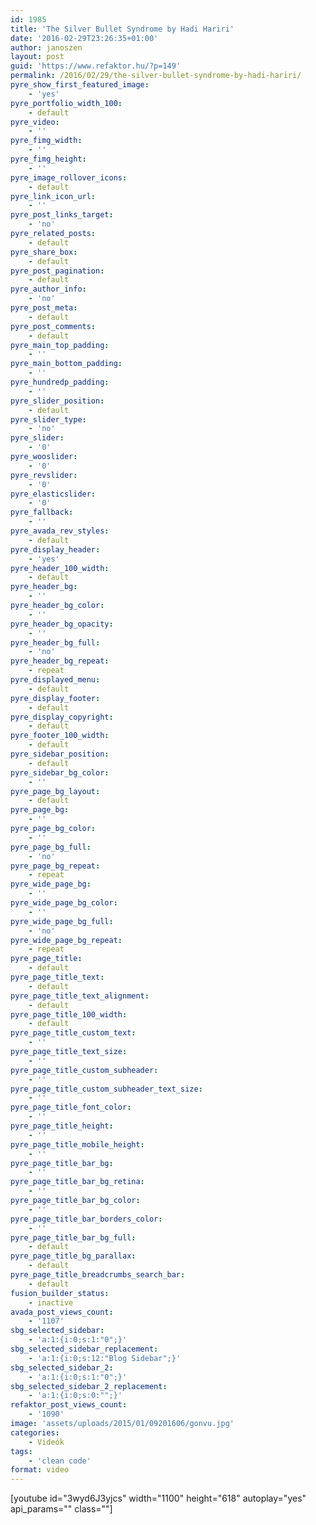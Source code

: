 ```yaml
---
id: 1985
title: 'The Silver Bullet Syndrome by Hadi Hariri'
date: '2016-02-29T23:26:35+01:00'
author: janoszen
layout: post
guid: 'https://www.refaktor.hu/?p=149'
permalink: /2016/02/29/the-silver-bullet-syndrome-by-hadi-hariri/
pyre_show_first_featured_image:
    - 'yes'
pyre_portfolio_width_100:
    - default
pyre_video:
    - ''
pyre_fimg_width:
    - ''
pyre_fimg_height:
    - ''
pyre_image_rollover_icons:
    - default
pyre_link_icon_url:
    - ''
pyre_post_links_target:
    - 'no'
pyre_related_posts:
    - default
pyre_share_box:
    - default
pyre_post_pagination:
    - default
pyre_author_info:
    - 'no'
pyre_post_meta:
    - default
pyre_post_comments:
    - default
pyre_main_top_padding:
    - ''
pyre_main_bottom_padding:
    - ''
pyre_hundredp_padding:
    - ''
pyre_slider_position:
    - default
pyre_slider_type:
    - 'no'
pyre_slider:
    - '0'
pyre_wooslider:
    - '0'
pyre_revslider:
    - '0'
pyre_elasticslider:
    - '0'
pyre_fallback:
    - ''
pyre_avada_rev_styles:
    - default
pyre_display_header:
    - 'yes'
pyre_header_100_width:
    - default
pyre_header_bg:
    - ''
pyre_header_bg_color:
    - ''
pyre_header_bg_opacity:
    - ''
pyre_header_bg_full:
    - 'no'
pyre_header_bg_repeat:
    - repeat
pyre_displayed_menu:
    - default
pyre_display_footer:
    - default
pyre_display_copyright:
    - default
pyre_footer_100_width:
    - default
pyre_sidebar_position:
    - default
pyre_sidebar_bg_color:
    - ''
pyre_page_bg_layout:
    - default
pyre_page_bg:
    - ''
pyre_page_bg_color:
    - ''
pyre_page_bg_full:
    - 'no'
pyre_page_bg_repeat:
    - repeat
pyre_wide_page_bg:
    - ''
pyre_wide_page_bg_color:
    - ''
pyre_wide_page_bg_full:
    - 'no'
pyre_wide_page_bg_repeat:
    - repeat
pyre_page_title:
    - default
pyre_page_title_text:
    - default
pyre_page_title_text_alignment:
    - default
pyre_page_title_100_width:
    - default
pyre_page_title_custom_text:
    - ''
pyre_page_title_text_size:
    - ''
pyre_page_title_custom_subheader:
    - ''
pyre_page_title_custom_subheader_text_size:
    - ''
pyre_page_title_font_color:
    - ''
pyre_page_title_height:
    - ''
pyre_page_title_mobile_height:
    - ''
pyre_page_title_bar_bg:
    - ''
pyre_page_title_bar_bg_retina:
    - ''
pyre_page_title_bar_bg_color:
    - ''
pyre_page_title_bar_borders_color:
    - ''
pyre_page_title_bar_bg_full:
    - default
pyre_page_title_bg_parallax:
    - default
pyre_page_title_breadcrumbs_search_bar:
    - default
fusion_builder_status:
    - inactive
avada_post_views_count:
    - '1107'
sbg_selected_sidebar:
    - 'a:1:{i:0;s:1:"0";}'
sbg_selected_sidebar_replacement:
    - 'a:1:{i:0;s:12:"Blog Sidebar";}'
sbg_selected_sidebar_2:
    - 'a:1:{i:0;s:1:"0";}'
sbg_selected_sidebar_2_replacement:
    - 'a:1:{i:0;s:0:"";}'
refaktor_post_views_count:
    - '1090'
image: 'assets/uploads/2015/01/09201606/gonvu.jpg'
categories:
    - Videók
tags:
    - 'clean code'
format: video
---
```


  
\[youtube id="3wyd6J3yjcs" width="1100" height="618" autoplay="yes" api\_params="" class=""\]